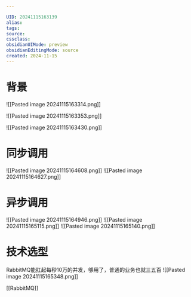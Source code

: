 ```yaml
---

UID: 20241115163139 
alias: 
tags: 
source: 
cssclass: 
obsidianUIMode: preview
obsidianEditingMode: source
created: 2024-11-15
---
```

# 背景
![[Pasted image 20241115163314.png]]

![[Pasted image 20241115163353.png]]


![[Pasted image 20241115163430.png]]


# 同步调用
![[Pasted image 20241115164608.png]]
![[Pasted image 20241115164627.png]]
# 异步调用
![[Pasted image 20241115164946.png]]
![[Pasted image 20241115165115.png]]
![[Pasted image 20241115165140.png]]
# 技术选型
RabbitMQ能扛起每秒10万的并发，够用了，普通的业务也就三五百
![[Pasted image 20241115165348.png]]

[[RabbitMQ]]


